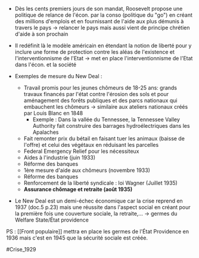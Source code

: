 - Dès les cents premiers jours de son mandat, Roosevelt propose une politique de relance de l'écon. par la conso (politique du "go") en créant des millions d'emplois et en fournissant de l'aide aux plus démunis à travers le pays -> relancer le pays mais aussi vient de principe chrétien d'aide à son prochain
- Il redéfinit là le modèle américain en étendant la notion de liberté pour y inclure une forme de protection contre les aléas de l'existence et l'interventionnisme de l'Etat -> met en place l'interventionnisme de l'Etat dans l'écon. et la société

- Exemples de mesure du New Deal :
	- Travail promis pour les jeunes chômeurs de 18-25 ans: grands travaux financés par l'état contre l'érosion des sols et pour aménagement des forêts publiques et des parcs nationaux qui embauchent les chômeurs -> similaire aux ateliers nationaux créés par Louis Blanc en 1848
		- Exemple : Dans la vallée du Tennessee, la Tennessee Valley Authority fait construire des barrages hydroélectriques dans les Apalaches
	- Fait remonter prix du bétail en faisant tuer les animaux (baisse de l'offre) et celui des végétaux en réduisant les parcelles
	- Federal Emergency Relief pour les nécessiteux
	- Aides à l'industrie (juin 1933)
	- Réforme des banques
	- 1ère mesure d'aide aux chômeurs (novembre 1933)
	- Réforme des banques
	- Renforcement de la liberté syndicale : loi Wagner (Juillet 1935)
	- **Assurance chômage et retraite (août 1935)**

- Le New Deal est un demi-échec économique car la crise reprend en 1937 (doc.5 p.23) mais une réussite dans l'aspect social en créant pour la première fois une couverture sociale, la retraite,... -> germes du Welfare State/État providence

PS : [[Front populaire]] mettra en place les germes de l'État Providence en 1936 mais c'est en 1945 que la sécurité sociale est créée.

#Crise_1929 